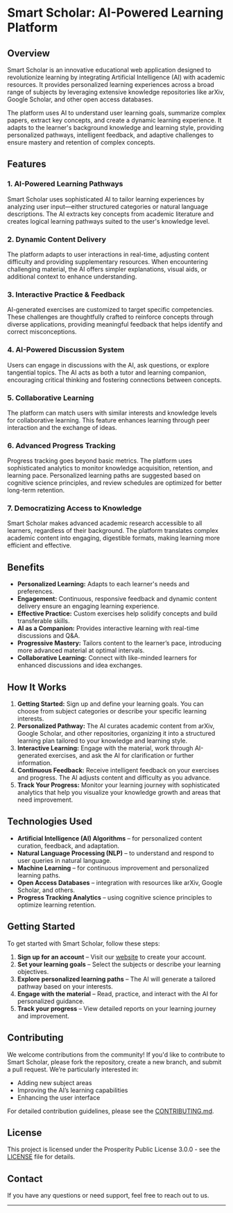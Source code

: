# Smart Scholar: AI-Powered Learning Platform

## Overview
Smart Scholar is an innovative educational web application designed to revolutionize learning by integrating Artificial Intelligence (AI) with academic resources. It provides personalized learning experiences across a broad range of subjects by leveraging extensive knowledge repositories like arXiv, Google Scholar, and other open access databases.

The platform uses AI to understand user learning goals, summarize complex papers, extract key concepts, and create a dynamic learning experience. It adapts to the learner's background knowledge and learning style, providing personalized pathways, intelligent feedback, and adaptive challenges to ensure mastery and retention of complex concepts.

## Features

### 1. **AI-Powered Learning Pathways**
Smart Scholar uses sophisticated AI to tailor learning experiences by analyzing user input—either structured categories or natural language descriptions. The AI extracts key concepts from academic literature and creates logical learning pathways suited to the user's knowledge level.

### 2. **Dynamic Content Delivery**
The platform adapts to user interactions in real-time, adjusting content difficulty and providing supplementary resources. When encountering challenging material, the AI offers simpler explanations, visual aids, or additional context to enhance understanding.

### 3. **Interactive Practice & Feedback**
AI-generated exercises are customized to target specific competencies. These challenges are thoughtfully crafted to reinforce concepts through diverse applications, providing meaningful feedback that helps identify and correct misconceptions.

### 4. **AI-Powered Discussion System**
Users can engage in discussions with the AI, ask questions, or explore tangential topics. The AI acts as both a tutor and learning companion, encouraging critical thinking and fostering connections between concepts.

### 5. **Collaborative Learning**
The platform can match users with similar interests and knowledge levels for collaborative learning. This feature enhances learning through peer interaction and the exchange of ideas.

### 6. **Advanced Progress Tracking**
Progress tracking goes beyond basic metrics. The platform uses sophisticated analytics to monitor knowledge acquisition, retention, and learning pace. Personalized learning paths are suggested based on cognitive science principles, and review schedules are optimized for better long-term retention.

### 7. **Democratizing Access to Knowledge**
Smart Scholar makes advanced academic research accessible to all learners, regardless of their background. The platform translates complex academic content into engaging, digestible formats, making learning more efficient and effective.

## Benefits

- **Personalized Learning:** Adapts to each learner's needs and preferences.
- **Engagement:** Continuous, responsive feedback and dynamic content delivery ensure an engaging learning experience.
- **Effective Practice:** Custom exercises help solidify concepts and build transferable skills.
- **AI as a Companion:** Provides interactive learning with real-time discussions and Q&A.
- **Progressive Mastery:** Tailors content to the learner’s pace, introducing more advanced material at optimal intervals.
- **Collaborative Learning:** Connect with like-minded learners for enhanced discussions and idea exchanges.
  
## How It Works

1. **Getting Started:** Sign up and define your learning goals. You can choose from subject categories or describe your specific learning interests.
2. **Personalized Pathway:** The AI curates academic content from arXiv, Google Scholar, and other repositories, organizing it into a structured learning plan tailored to your knowledge and learning style.
3. **Interactive Learning:** Engage with the material, work through AI-generated exercises, and ask the AI for clarification or further information.
4. **Continuous Feedback:** Receive intelligent feedback on your exercises and progress. The AI adjusts content and difficulty as you advance.
5. **Track Your Progress:** Monitor your learning journey with sophisticated analytics that help you visualize your knowledge growth and areas that need improvement.
  
## Technologies Used

- **Artificial Intelligence (AI) Algorithms** – for personalized content curation, feedback, and adaptation.
- **Natural Language Processing (NLP)** – to understand and respond to user queries in natural language.
- **Machine Learning** – for continuous improvement and personalized learning paths.
- **Open Access Databases** – integration with resources like arXiv, Google Scholar, and others.
- **Progress Tracking Analytics** – using cognitive science principles to optimize learning retention.

## Getting Started

To get started with Smart Scholar, follow these steps:

1. **Sign up for an account** – Visit our [website](https://v0-smart-scholar-ai-platform.vercel.app/) to create your account.
2. **Set your learning goals** – Select the subjects or describe your learning objectives.
3. **Explore personalized learning paths** – The AI will generate a tailored pathway based on your interests.
4. **Engage with the material** – Read, practice, and interact with the AI for personalized guidance.
5. **Track your progress** – View detailed reports on your learning journey and improvement.

## Contributing

We welcome contributions from the community! If you'd like to contribute to Smart Scholar, please fork the repository, create a new branch, and submit a pull request. We’re particularly interested in:

- Adding new subject areas
- Improving the AI’s learning capabilities
- Enhancing the user interface

For detailed contribution guidelines, please see the [CONTRIBUTING.md](#).

## License

This project is licensed under the Prosperity Public License 3.0.0 - see the [LICENSE](LICENSE.md) file for details.

## Contact

If you have any questions or need support, feel free to reach out to us.

---

